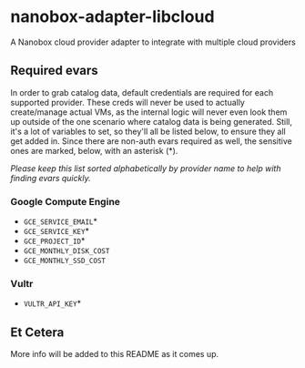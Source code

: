 # nanobox-adapter-libcloud
A Nanobox cloud provider adapter to integrate with multiple cloud providers

## Required evars
In order to grab catalog data, default credentials are required for each supported provider. These creds will never be used to actually create/manage actual VMs, as the internal logic will never even look them up outside of the one scenario where catalog data is being generated. Still, it's a lot of variables to set, so they'll all be listed below, to ensure they all get added in. Since there are non-auth evars required as well, the sensitive ones are marked, below, with an asterisk (\*).

_Please keep this list sorted alphabetically by provider name to help with finding evars quickly._

### Google Compute Engine
-   `GCE_SERVICE_EMAIL`\*
-   `GCE_SERVICE_KEY`\*
-   `GCE_PROJECT_ID`\*
-   `GCE_MONTHLY_DISK_COST`
-   `GCE_MONTHLY_SSD_COST`

### Vultr
-   `VULTR_API_KEY`\*

## Et Cetera
More info will be added to this README as it comes up.
